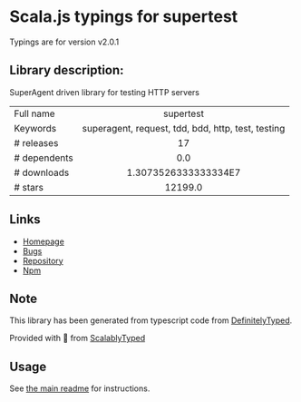 
# Scala.js typings for supertest

Typings are for version v2.0.1

## Library description:
SuperAgent driven library for testing HTTP servers

|                    |                 |
| ------------------ | :-------------: |
| Full name          | supertest |
| Keywords           | superagent, request, tdd, bdd, http, test, testing |
| # releases         | 17 |
| # dependents       | 0.0 |
| # downloads        | 1.3073526333333334E7 |
| # stars            | 12199.0 |

## Links
- [Homepage](https://github.com/visionmedia/supertest#readme)
- [Bugs](https://github.com/visionmedia/supertest/issues)
- [Repository](https://github.com/visionmedia/supertest)
- [Npm](https://www.npmjs.com/package/supertest)
    


## Note
This library has been generated from typescript code from [DefinitelyTyped](https://definitelytyped.org).

Provided with :purple_heart: from [ScalablyTyped](https://github.com/oyvindberg/ScalablyTyped)

## Usage
See [the main readme](../../readme.md) for instructions.


